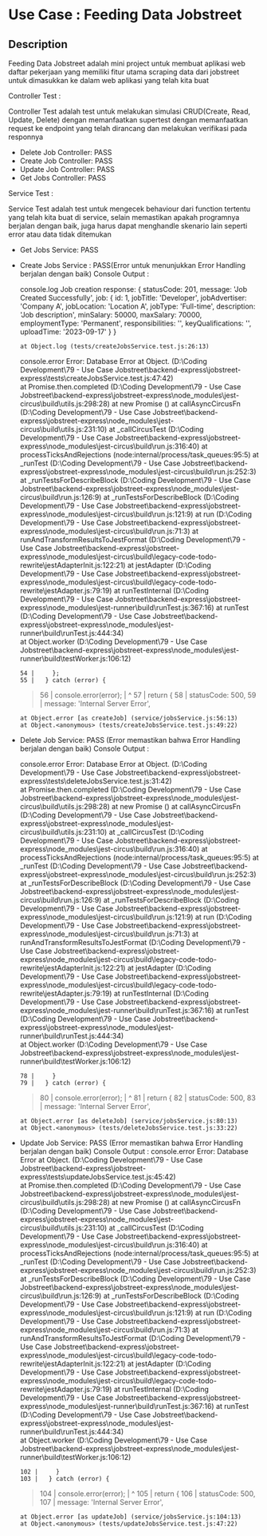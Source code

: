 # Use Case : Feeding Data Jobstreet

## Description
Feeding Data Jobstreet adalah mini project untuk membuat aplikasi web daftar pekerjaan yang memiliki fitur utama scraping data dari jobstreet untuk dimasukkan ke dalam web aplikasi yang telah kita buat

Controller Test :

Controller Test adalah test untuk melakukan simulasi CRUD(Create, Read, Update, Delete) dengan memanfaatkan supertest dengan memanfaatkan request ke endpoint yang telah dirancang dan melakukan verifikasi pada responnya

- Delete Job Controller: PASS
- Create Job Controller: PASS
- Update Job Controller: PASS
- Get Jobs Controller: PASS

Service Test :

Service Test adalah test untuk mengecek behaviour dari function tertentu yang telah kita buat di service, selain memastikan apakah programnya berjalan dengan baik, juga harus dapat menghandle skenario lain seperti error atau data tidak ditemukan

- Get Jobs Service: PASS

- Create Jobs Service : PASS(Error untuk menunjukkan Error Handling berjalan dengan baik)
  Console Output : 

    console.log
      Job creation response: {
        statusCode: 201,
        message: 'Job Created Successfully',
        job: {
          id: 1,
          jobTitle: 'Developer',
          jobAdvertiser: 'Company A',
          jobLocation: 'Location A',
          jobType: 'Full-time',
          description: 'Job description',
          minSalary: 50000,
          maxSalary: 70000,
          employmentType: 'Permanent',
          responsibilities: '',
          keyQualifications: '',
          uploadTime: '2023-09-17'
        }
      }

      at Object.log (tests/createJobsService.test.js:26:13)

    console.error
      Error: Database Error
          at Object.<anonymous> (D:\Coding Development\79 - Use Case Jobstreet\backend-express\jobstreet-express\tests\createJobsService.test.js:47:42)    
          at Promise.then.completed (D:\Coding Development\79 - Use Case Jobstreet\backend-express\jobstreet-express\node_modules\jest-circus\build\utils.js:298:28)
          at new Promise (<anonymous>)
          at callAsyncCircusFn (D:\Coding Development\79 - Use Case Jobstreet\backend-express\jobstreet-express\node_modules\jest-circus\build\utils.js:231:10)
          at _callCircusTest (D:\Coding Development\79 - Use Case Jobstreet\backend-express\jobstreet-express\node_modules\jest-circus\build\run.js:316:40)
          at processTicksAndRejections (node:internal/process/task_queues:95:5)
          at _runTest (D:\Coding Development\79 - Use Case Jobstreet\backend-express\jobstreet-express\node_modules\jest-circus\build\run.js:252:3)        
          at _runTestsForDescribeBlock (D:\Coding Development\79 - Use Case Jobstreet\backend-express\jobstreet-express\node_modules\jest-circus\build\run.js:126:9)
          at _runTestsForDescribeBlock (D:\Coding Development\79 - Use Case Jobstreet\backend-express\jobstreet-express\node_modules\jest-circus\build\run.js:121:9)
          at run (D:\Coding Development\79 - Use Case Jobstreet\backend-express\jobstreet-express\node_modules\jest-circus\build\run.js:71:3)
          at runAndTransformResultsToJestFormat (D:\Coding Development\79 - Use Case Jobstreet\backend-express\jobstreet-express\node_modules\jest-circus\build\legacy-code-todo-rewrite\jestAdapterInit.js:122:21)
          at jestAdapter (D:\Coding Development\79 - Use Case Jobstreet\backend-express\jobstreet-express\node_modules\jest-circus\build\legacy-code-todo-rewrite\jestAdapter.js:79:19)
          at runTestInternal (D:\Coding Development\79 - Use Case Jobstreet\backend-express\jobstreet-express\node_modules\jest-runner\build\runTest.js:367:16)
          at runTest (D:\Coding Development\79 - Use Case Jobstreet\backend-express\jobstreet-express\node_modules\jest-runner\build\runTest.js:444:34)    
          at Object.worker (D:\Coding Development\79 - Use Case Jobstreet\backend-express\jobstreet-express\node_modules\jest-runner\build\testWorker.js:106:12)

      54 |     };
      55 |   } catch (error) {
    > 56 |     console.error(error);
         |             ^
      57 |     return {
      58 |       statusCode: 500,
      59 |       message: 'Internal Server Error',

      at Object.error [as createJob] (service/jobsService.js:56:13)
      at Object.<anonymous> (tests/createJobsService.test.js:49:22)

- Delete Job Service: PASS (Error memastikan bahwa Error Handling berjalan dengan baik)
  Console Output :

    console.error
      Error: Database Error
          at Object.<anonymous> (D:\Coding Development\79 - Use Case Jobstreet\backend-express\jobstreet-express\tests\deleteJobsService.test.js:31:42)    
          at Promise.then.completed (D:\Coding Development\79 - Use Case Jobstreet\backend-express\jobstreet-express\node_modules\jest-circus\build\utils.js:298:28)
          at new Promise (<anonymous>)
          at callAsyncCircusFn (D:\Coding Development\79 - Use Case Jobstreet\backend-express\jobstreet-express\node_modules\jest-circus\build\utils.js:231:10)
          at _callCircusTest (D:\Coding Development\79 - Use Case Jobstreet\backend-express\jobstreet-express\node_modules\jest-circus\build\run.js:316:40)
          at processTicksAndRejections (node:internal/process/task_queues:95:5)
          at _runTest (D:\Coding Development\79 - Use Case Jobstreet\backend-express\jobstreet-express\node_modules\jest-circus\build\run.js:252:3)        
          at _runTestsForDescribeBlock (D:\Coding Development\79 - Use Case Jobstreet\backend-express\jobstreet-express\node_modules\jest-circus\build\run.js:126:9)
          at _runTestsForDescribeBlock (D:\Coding Development\79 - Use Case Jobstreet\backend-express\jobstreet-express\node_modules\jest-circus\build\run.js:121:9)
          at run (D:\Coding Development\79 - Use Case Jobstreet\backend-express\jobstreet-express\node_modules\jest-circus\build\run.js:71:3)
          at runAndTransformResultsToJestFormat (D:\Coding Development\79 - Use Case Jobstreet\backend-express\jobstreet-express\node_modules\jest-circus\build\legacy-code-todo-rewrite\jestAdapterInit.js:122:21)
          at jestAdapter (D:\Coding Development\79 - Use Case Jobstreet\backend-express\jobstreet-express\node_modules\jest-circus\build\legacy-code-todo-rewrite\jestAdapter.js:79:19)
          at runTestInternal (D:\Coding Development\79 - Use Case Jobstreet\backend-express\jobstreet-express\node_modules\jest-runner\build\runTest.js:367:16)
          at runTest (D:\Coding Development\79 - Use Case Jobstreet\backend-express\jobstreet-express\node_modules\jest-runner\build\runTest.js:444:34)    
          at Object.worker (D:\Coding Development\79 - Use Case Jobstreet\backend-express\jobstreet-express\node_modules\jest-runner\build\testWorker.js:106:12)

      78 |     }
      79 |   } catch (error) {
    > 80 |     console.error(error);
         |             ^
      81 |     return {
      82 |       statusCode: 500,
      83 |       message: 'Internal Server Error',

      at Object.error [as deleteJob] (service/jobsService.js:80:13)
      at Object.<anonymous> (tests/deleteJobsService.test.js:33:22)

- Update Job Service: PASS (Error memastikan bahwa Error Handling berjalan dengan baik)
  Console Output :
        console.error
      Error: Database Error
          at Object.<anonymous> (D:\Coding Development\79 - Use Case Jobstreet\backend-express\jobstreet-express\tests\updateJobsService.test.js:45:42)    
          at Promise.then.completed (D:\Coding Development\79 - Use Case Jobstreet\backend-express\jobstreet-express\node_modules\jest-circus\build\utils.js:298:28)
          at new Promise (<anonymous>)
          at callAsyncCircusFn (D:\Coding Development\79 - Use Case Jobstreet\backend-express\jobstreet-express\node_modules\jest-circus\build\utils.js:231:10)
          at _callCircusTest (D:\Coding Development\79 - Use Case Jobstreet\backend-express\jobstreet-express\node_modules\jest-circus\build\run.js:316:40)
          at processTicksAndRejections (node:internal/process/task_queues:95:5)
          at _runTest (D:\Coding Development\79 - Use Case Jobstreet\backend-express\jobstreet-express\node_modules\jest-circus\build\run.js:252:3)        
          at _runTestsForDescribeBlock (D:\Coding Development\79 - Use Case Jobstreet\backend-express\jobstreet-express\node_modules\jest-circus\build\run.js:126:9)
          at _runTestsForDescribeBlock (D:\Coding Development\79 - Use Case Jobstreet\backend-express\jobstreet-express\node_modules\jest-circus\build\run.js:121:9)
          at run (D:\Coding Development\79 - Use Case Jobstreet\backend-express\jobstreet-express\node_modules\jest-circus\build\run.js:71:3)
          at runAndTransformResultsToJestFormat (D:\Coding Development\79 - Use Case Jobstreet\backend-express\jobstreet-express\node_modules\jest-circus\build\legacy-code-todo-rewrite\jestAdapterInit.js:122:21)
          at jestAdapter (D:\Coding Development\79 - Use Case Jobstreet\backend-express\jobstreet-express\node_modules\jest-circus\build\legacy-code-todo-rewrite\jestAdapter.js:79:19)
          at runTestInternal (D:\Coding Development\79 - Use Case Jobstreet\backend-express\jobstreet-express\node_modules\jest-runner\build\runTest.js:367:16)
          at runTest (D:\Coding Development\79 - Use Case Jobstreet\backend-express\jobstreet-express\node_modules\jest-runner\build\runTest.js:444:34)    
          at Object.worker (D:\Coding Development\79 - Use Case Jobstreet\backend-express\jobstreet-express\node_modules\jest-runner\build\testWorker.js:106:12)

      102 |     }
      103 |   } catch (error) {
    > 104 |     console.error(error);
          |             ^
      105 |     return {
      106 |       statusCode: 500,
      107 |       message: 'Internal Server Error',

      at Object.error [as updateJob] (service/jobsService.js:104:13)
      at Object.<anonymous> (tests/updateJobsService.test.js:47:22)

